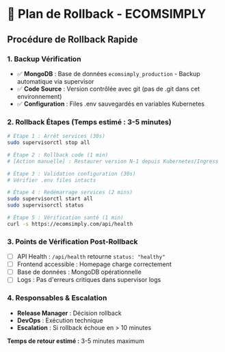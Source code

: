 # 🔄 Plan de Rollback - ECOMSIMPLY

## Procédure de Rollback Rapide

### 1. Backup Vérification
- ✅ **MongoDB** : Base de données `ecomsimply_production` - Backup automatique via supervisor  
- ✅ **Code Source** : Version contrôlée avec git (pas de .git dans cet environnement)
- ✅ **Configuration** : Files .env sauvegardés en variables Kubernetes

### 2. Rollback Étapes (Temps estimé : 3-5 minutes)

```bash
# Étape 1 : Arrêt services (30s)
sudo supervisorctl stop all

# Étape 2 : Rollback code (1 min)
# [Action manuelle] : Restaurer version N-1 depuis Kubernetes/Ingress

# Étape 3 : Validation configuration (30s)
# Vérifier .env files intacts

# Étape 4 : Redémarrage services (2 mins)
sudo supervisorctl start all
sudo supervisorctl status

# Étape 5 : Vérification santé (1 min)
curl -s https://ecomsimply.com/api/health
```

### 3. Points de Vérification Post-Rollback
- [ ] API Health : `/api/health` retourne `status: "healthy"`  
- [ ] Frontend accessible : Homepage charge correctement
- [ ] Base de données : MongoDB opérationnelle
- [ ] Logs : Pas d'erreurs critiques dans supervisor logs

### 4. Responsables & Escalation
- **Release Manager** : Décision rollback
- **DevOps** : Exécution technique  
- **Escalation** : Si rollback échoue en > 10 minutes

**Temps de retour estimé :** 3-5 minutes maximum